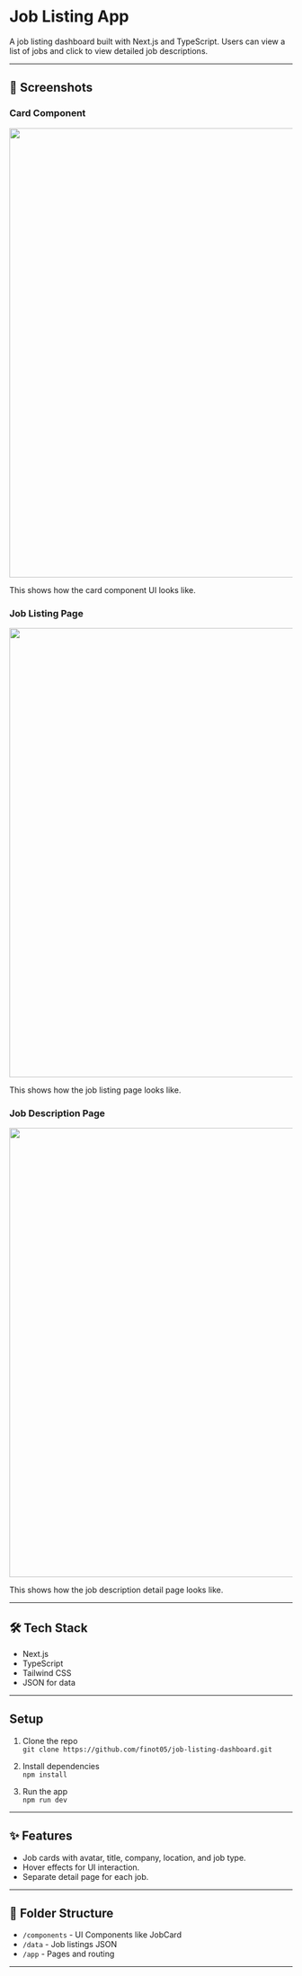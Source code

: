 # Job Listing App


A job listing dashboard built with Next.js and TypeScript. Users can view a list of jobs and click to view detailed job descriptions.

---

## 📸 Screenshots

### Card Component
<img src="https://github.com/user-attachments/assets/f676de9f-8e40-4341-8d83-2c33c624499d" width="800" />
<p>This shows how the card component UI looks like.</p>

### Job Listing Page
<img src="https://github.com/user-attachments/assets/9e4b9a0d-fac8-4d9a-8983-35214e1cba66" width="800" />
<p>This shows how the job listing page looks like.</p>

### Job Description Page
<img src="https://github.com/user-attachments/assets/df2485fa-1767-4865-abb4-7c575d60a9ee" width="800" />
<p>This shows how the job description detail page looks like.</p>

---

## 🛠️ Tech Stack

- Next.js
- TypeScript
- Tailwind CSS
- JSON for data

---

##  Setup

1. Clone the repo  
   `git clone https://github.com/finot05/job-listing-dashboard.git`

2. Install dependencies  
   `npm install`

3. Run the app  
   `npm run dev`

---

## ✨ Features

- Job cards with avatar, title, company, location, and job type.
- Hover effects for UI interaction.
- Separate detail page for each job.

---

## 📁 Folder Structure

- `/components` - UI Components like JobCard
- `/data` - Job listings JSON
- `/app` - Pages and routing

---
